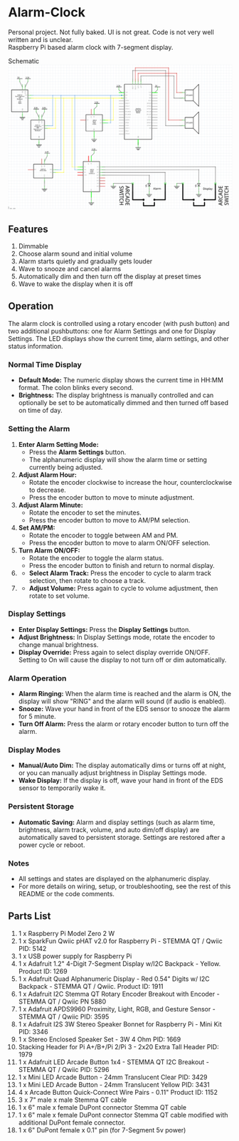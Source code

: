 # Alarm-Clock  
Personal project. Not fully baked. UI is not great. Code is not very well written and is unclear.  
Raspberry Pi based alarm clock with 7-segment display.  
  
Schematic  
![Alarm-Clock](./images/schematic.png)

## Features  
1. Dimmable
2. Choose alarm sound and initial volume
3. Alarm starts quietly and gradually gets louder
4. Wave to snooze and cancel alarms
5. Automatically dim and then turn off the display at preset times
5. Wave to wake the display when it is off
 

## Operation  
The alarm clock is controlled using a rotary encoder (with push button) and two additional pushbuttons: one for Alarm Settings and one for Display Settings. The LED displays show the current time, alarm settings, and other status information.

### Normal Time Display
- **Default Mode:** The numeric display shows the current time in HH:MM format. The colon blinks every second.
- **Brightness:** The display brightness is manually controlled and can optionally be set to be automatically dimmed and then turned off based on time of day.

### Setting the Alarm
1. **Enter Alarm Setting Mode:**
   - Press the **Alarm Settings** button.
   - The alphanumeric display will show the alarm time or setting currently being adjusted.
2. **Adjust Alarm Hour:**
   - Rotate the encoder clockwise to increase the hour, counterclockwise to decrease.
   - Press the encoder button to move to minute adjustment.
3. **Adjust Alarm Minute:**
   - Rotate the encoder to set the minutes.
   - Press the encoder button to move to AM/PM selection.
4. **Set AM/PM:**
   - Rotate the encoder to toggle between AM and PM.
   - Press the encoder button to move to alarm ON/OFF selection.
5. **Turn Alarm ON/OFF:**
   - Rotate the encoder to toggle the alarm status.
   - Press the encoder button to finish and return to normal display.
6. - **Select Alarm Track:** Press the encoder to cycle to alarm track selection, then rotate to choose a track.
7. - **Adjust Volume:** Press again to cycle to volume adjustment, then rotate to set volume.

### Display Settings
- **Enter Display Settings:** Press the **Display Settings** button.
- **Adjust Brightness:** In Display Settings mode, rotate the encoder to change manual brightness.
- **Display Override:** Press again to select display override ON/OFF. Setting to On will cause the display to not turn off or dim automatically. 

### Alarm Operation
- **Alarm Ringing:** When the alarm time is reached and the alarm is ON, the display will show "RING" and the alarm will sound (if audio is enabled).
- **Snooze:** Wave your hand in front of the EDS sensor to snooze the alarm for 5 minute.
- **Turn Off Alarm:** Press the alarm or rotary encoder button to turn off the alarm.

### Display Modes
- **Manual/Auto Dim:** The display automatically dims or turns off at night, or you can manually adjust brightness in Display Settings mode.
- **Wake Display:** If the display is off, wave your hand in front of the EDS sensor to temporarily wake it.

### Persistent Storage
- **Automatic Saving:** Alarm and display settings (such as alarm time, brightness, alarm track, volume, and auto dim/off display) are automatically saved to persistent storage. Settings are restored after a power cycle or reboot.

### Notes
- All settings and states are displayed on the alphanumeric display.
- For more details on wiring, setup, or troubleshooting, see the rest of this README or the code comments.

## Parts List
1. 1 x Raspberry Pi Model Zero 2 W
2. 1 x SparkFun Qwiic pHAT v2.0 for Raspberry Pi - STEMMA QT / Qwiic PID: 5142
3. 1 x USB power supply for Raspberry Pi
4. 1 x Adafruit 1.2" 4-Digit 7-Segment Display w/I2C Backpack - Yellow. Product ID: 1269
5. 1 x Adafruit Quad Alphanumeric Display - Red 0.54" Digits w/ I2C Backpack - STEMMA QT / Qwiic. Product ID: 1911
6. 1 x Adafruit I2C Stemma QT Rotary Encoder Breakout with Encoder - STEMMA QT / Qwiic PN 5880
7. 1 x Adafruit APDS9960 Proximity, Light, RGB, and Gesture Sensor - STEMMA QT / Qwiic PID: 3595
8. 1 x Adafruit I2S 3W Stereo Speaker Bonnet for Raspberry Pi - Mini Kit PID: 3346
9. 1 x Stereo Enclosed Speaker Set - 3W 4 Ohm PID: 1669
10. Stacking Header for Pi A+/B+/Pi 2/Pi 3 - 2x20 Extra Tall Header PID: 1979
11. 1 x Adafruit LED Arcade Button 1x4 - STEMMA QT I2C Breakout - STEMMA QT / Qwiic PID: 5296
12. 1 x Mini LED Arcade Button - 24mm Translucent Clear PID: 3429
13. 1 x Mini LED Arcade Button - 24mm Translucent Yellow PID: 3431
14. 4 x Arcade Button Quick-Connect Wire Pairs - 0.11" Product ID: 1152
15. 3 x 7" male x male Stemma QT cable
16. 1 x 6" male x female DuPont connector Stemma QT cable
17. 1 x 6" male x female DuPont connector Stemma QT cable modified with additional DuPont female connector.
18. 1 x 6" DuPont female x 0.1" pin (for 7-Segment 5v power)
